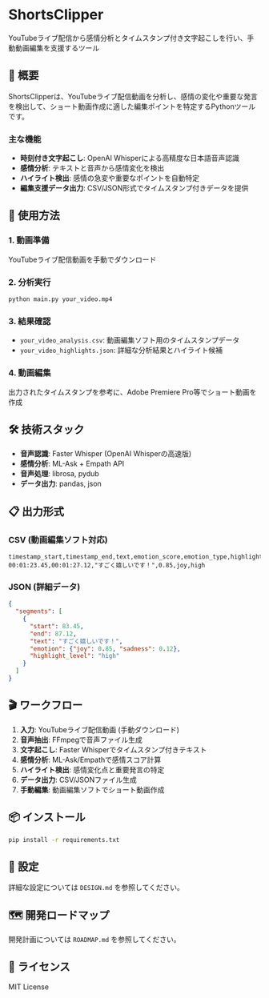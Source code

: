 # ShortsClipper

YouTubeライブ配信から感情分析とタイムスタンプ付き文字起こしを行い、手動動画編集を支援するツール

## 🎯 概要

ShortsClipperは、YouTubeライブ配信動画を分析し、感情の変化や重要な発言を検出して、ショート動画作成に適した編集ポイントを特定するPythonツールです。

### 主な機能

- **時刻付き文字起こし**: OpenAI Whisperによる高精度な日本語音声認識
- **感情分析**: テキストと音声から感情変化を検出
- **ハイライト検出**: 感情の急変や重要なポイントを自動特定
- **編集支援データ出力**: CSV/JSON形式でタイムスタンプ付きデータを提供

## 🚀 使用方法

### 1. 動画準備
YouTubeライブ配信動画を手動でダウンロード

### 2. 分析実行
```bash
python main.py your_video.mp4
```

### 3. 結果確認
- `your_video_analysis.csv`: 動画編集ソフト用のタイムスタンプデータ
- `your_video_highlights.json`: 詳細な分析結果とハイライト候補

### 4. 動画編集
出力されたタイムスタンプを参考に、Adobe Premiere Pro等でショート動画を作成

## 🛠 技術スタック

- **音声認識**: Faster Whisper (OpenAI Whisperの高速版)
- **感情分析**: ML-Ask + Empath API
- **音声処理**: librosa, pydub
- **データ出力**: pandas, json

## 📋 出力形式

### CSV (動画編集ソフト対応)
```csv
timestamp_start,timestamp_end,text,emotion_score,emotion_type,highlight_level
00:01:23.45,00:01:27.12,"すごく嬉しいです！",0.85,joy,high
```

### JSON (詳細データ)
```json
{
  "segments": [
    {
      "start": 83.45,
      "end": 87.12,
      "text": "すごく嬉しいです！",
      "emotion": {"joy": 0.85, "sadness": 0.12},
      "highlight_level": "high"
    }
  ]
}
```

## 🎬 ワークフロー

1. **入力**: YouTubeライブ配信動画 (手動ダウンロード)
2. **音声抽出**: FFmpegで音声ファイル生成
3. **文字起こし**: Faster Whisperでタイムスタンプ付きテキスト
4. **感情分析**: ML-Ask/Empathで感情スコア計算
5. **ハイライト検出**: 感情変化点と重要発言の特定
6. **データ出力**: CSV/JSONファイル生成
7. **手動編集**: 動画編集ソフトでショート動画作成

## 📦 インストール

```bash
pip install -r requirements.txt
```

## 🔧 設定

詳細な設定については `DESIGN.md` を参照してください。

## 🗺 開発ロードマップ

開発計画については `ROADMAP.md` を参照してください。

## 📄 ライセンス

MIT License

